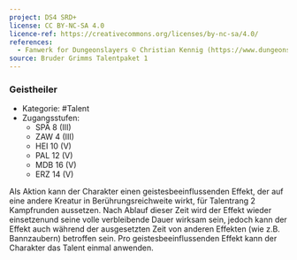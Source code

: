 ```yaml
---
project: DS4 SRD+
license: CC BY-NC-SA 4.0
licence-ref: https://creativecommons.org/licenses/by-nc-sa/4.0/
references: 
  - Fanwerk for Dungeonslayers © Christian Kennig (https://www.dungeonslayers.net/)
source: Bruder Grimms Talentpaket 1
---
```


### Geistheiler

- Kategorie: #Talent
- Zugangsstufen:
  - SPÄ 8 (III)
  - ZAW 4 (III)
  - HEI 10 (V)
  - PAL 12 (V)
  - MDB 16 (V)
  - ERZ 14 (V)

Als Aktion kann der Charakter einen geistesbeeinflussenden Effekt, der auf eine andere Kreatur in Berührungsreichweite wirkt, für Talentrang 2 Kampfrunden aussetzen. Nach Ablauf dieser Zeit wird der Effekt wieder einsetzenund seine volle verbleibende Dauer wirksam sein, jedoch kann der Effekt auch während der ausgesetzten Zeit von anderen Effekten (wie z.B. Bannzaubern) betroffen sein. Pro geistesbeeinflussenden Effekt kann der Charakter das Talent einmal anwenden.

